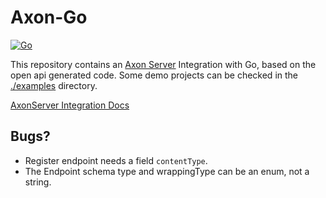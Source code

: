 # Axon-Go

[![Go](https://github.com/manuelarte/axonserver-connector-go/actions/workflows/go.yml/badge.svg)](https://github.com/manuelarte/axon-go/actions/workflows/go.yml)

This repository contains an [Axon Server][1] Integration with Go, based on the open api generated code.
Some demo projects can be checked in the [./examples](./examples) directory.

[AxonServer Integration Docs](https://docs.axoniq.io/axon-server-reference/v2025.0/axon-server/administration/integration/)

## Bugs?

+ Register endpoint needs a field `contentType`.
+ The Endpoint schema type and wrappingType can be an enum, not a string.


[1]: https://axoniq.io/product-overview/axon-server
